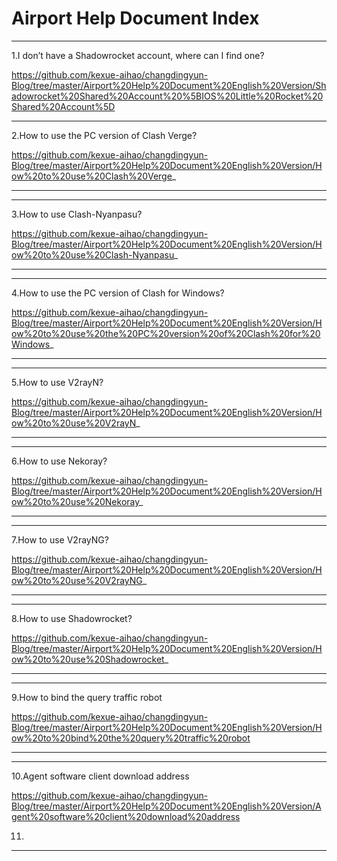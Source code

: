 # Airport Help Document Index

----------------

1.I don’t have a Shadowrocket account, where can I find one?

https://github.com/kexue-aihao/changdingyun-Blog/tree/master/Airport%20Help%20Document%20English%20Version/Shadowrocket%20Shared%20Account%20%5BIOS%20Little%20Rocket%20Shared%20Account%5D

----------------

2.How to use the PC version of Clash Verge?

https://github.com/kexue-aihao/changdingyun-Blog/tree/master/Airport%20Help%20Document%20English%20Version/How%20to%20use%20Clash%20Verge_

----------------

----------------

3.How to use Clash-Nyanpasu?

https://github.com/kexue-aihao/changdingyun-Blog/tree/master/Airport%20Help%20Document%20English%20Version/How%20to%20use%20Clash-Nyanpasu_

----------------

----------------

4.How to use the PC version of Clash for Windows?

https://github.com/kexue-aihao/changdingyun-Blog/tree/master/Airport%20Help%20Document%20English%20Version/How%20to%20use%20the%20PC%20version%20of%20Clash%20for%20Windows_

----------------

----------------

5.How to use V2rayN?

https://github.com/kexue-aihao/changdingyun-Blog/tree/master/Airport%20Help%20Document%20English%20Version/How%20to%20use%20V2rayN_

----------------

----------------

6.How to use Nekoray?

https://github.com/kexue-aihao/changdingyun-Blog/tree/master/Airport%20Help%20Document%20English%20Version/How%20to%20use%20Nekoray_

----------------

----------------

7.How to use V2rayNG?

https://github.com/kexue-aihao/changdingyun-Blog/tree/master/Airport%20Help%20Document%20English%20Version/How%20to%20use%20V2rayNG_

----------------

----------------

8.How to use Shadowrocket?

https://github.com/kexue-aihao/changdingyun-Blog/tree/master/Airport%20Help%20Document%20English%20Version/How%20to%20use%20Shadowrocket_

----------------

----------------

9.How to bind the query traffic robot

https://github.com/kexue-aihao/changdingyun-Blog/tree/master/Airport%20Help%20Document%20English%20Version/How%20to%20bind%20the%20query%20traffic%20robot

----------------

----------------

10.Agent software client download address

https://github.com/kexue-aihao/changdingyun-Blog/tree/master/Airport%20Help%20Document%20English%20Version/Agent%20software%20client%20download%20address

11.

----------------

